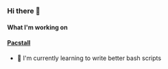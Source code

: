 ### Hi there 👋
#### What I'm working on
#### [Pacstall](https://github.com/Henryws/pacstall)
- 🌱 I'm currently learning to write better bash scripts
<!--
**Henryws/Henryws** is a ✨ _special_ ✨ repository because its `README.md` (this file) appears on your GitHub profile.

Here are some ideas to get you started:

- 🔭 I’m currently working on ...
- 🌱 I’m currently learning ...
- 👯 I’m looking to collaborate on ...
- 🤔 I’m looking for help with ...
- 💬 Ask me about ...
- 📫 How to reach me: ...
- 😄 Pronouns: ...
- ⚡ Fun fact: ...
-->
